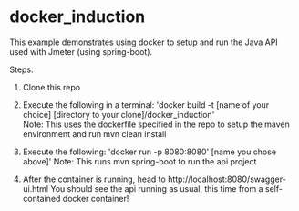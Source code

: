 # docker_induction
This example demonstrates using docker to setup and run the Java API used with Jmeter (using spring-boot).

Steps:

1. Clone this repo

2. Execute the following in a terminal: 'docker build -t [name of your choice] [directory to your clone]/docker_induction'\
Note: This uses the dockerfile specified in the repo to setup the maven environment and run mvn clean install

3. Execute the following: 'docker run -p 8080:8080' [name you chose above]'
Note: This runs mvn spring-boot to run the api project

4. After the container is running, head to http://localhost:8080/swagger-ui.html 
You should see the api running as usual, this time from a self-contained docker container!
